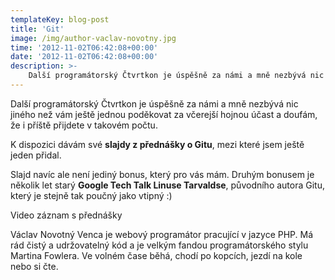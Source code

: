 ```yaml
---
templateKey: blog-post
title: 'Git'
image: /img/author-vaclav-novotny.jpg
time: '2012-11-02T06:42:08+00:00'
date: '2012-11-02T06:42:08+00:00'
description: >-
    Další programátorský Čtvrtkon je úspěšně za námi a mně nezbývá nic jiného než vám ještě jednou poděkovat za včerejší hojnou účast a doufám, že i příště přijdete v takovém...
---
```

Další programátorský Čtvrtkon je úspěšně za námi a mně nezbývá nic jiného než vám ještě jednou poděkovat za včerejší hojnou účast a doufám, že i příště přijdete v takovém počtu.

K dispozici dávám své **slajdy z přednášky o Gitu**, mezi které jsem ještě jeden přidal.

Slajd navíc ale není jediný bonus, který pro vás mám. Druhým bonusem je několik let starý **Google Tech Talk Linuse Tarvaldse**, původního autora Gitu, který je stejně tak poučný jako vtipný :)

Video záznam s přednášky

Václav Novotný Venca je webový programátor pracující v jazyce PHP. Má rád čistý a udržovatelný kód a je velkým fandou programátorského stylu Martina Fowlera. Ve volném čase běhá, chodí po kopcích, jezdí na kole nebo si čte.